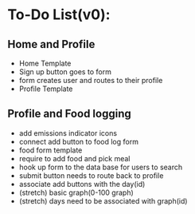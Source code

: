 # **To-Do List(v0):**
## Home and Profile
- Home Template
- Sign up button goes to form
- form creates user and routes to their profile
- Profile Template

## Profile and Food logging
- add emissions indicator icons
- connect add button to food log form
- food form template
- require to add food and pick meal
- hook up form to the data base for users to search
- submit button needs to route back to profile
- associate add buttons with the day(id)
- (stretch) basic graph(0-100 graph)
- (stretch) days need to be associated with graph(id)
